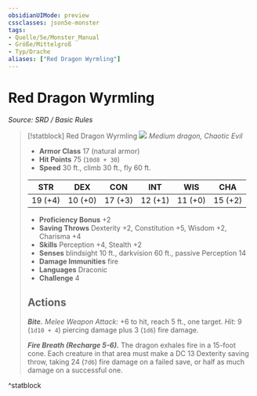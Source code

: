 ```yaml
---
obsidianUIMode: preview
cssclasses: json5e-monster
tags:
- Quelle/5e/Monster_Manual
- Größe/Mittelgroß
- Typ/Drache
aliases: ["Red Dragon Wyrmling"]
---
```

# Red Dragon Wyrmling
*Source: SRD / Basic Rules*  

> [!statblock] Red Dragon Wyrmling
> ![](compendium/bestiary/dragon/token/red-dragon-wyrmling.png#token)
> *Medium dragon, Chaotic Evil*
> 
> - **Armor Class** 17  (natural armor)
> - **Hit Points** 75 (`10d8 + 30`)
> - **Speed** 30 ft., climb 30 ft., fly 60 ft.
> 
> |STR|DEX|CON|INT|WIS|CHA|
> |:---:|:---:|:---:|:---:|:---:|:---:|
> |19 (+4)|10 (+0)|17 (+3)|12 (+1)|11 (+0)|15 (+2)|
> 
> - **Proficiency Bonus** +2
> - **Saving Throws** Dexterity +2, Constitution +5, Wisdom +2, Charisma +4
> - **Skills** Perception +4, Stealth +2
> - **Senses** blindsight 10 ft., darkvision 60 ft., passive Perception 14
> - **Damage Immunities** fire
> - **Languages** Draconic
> - **Challenge** 4
> 
> ## Actions
> 
> ***Bite.*** *Melee Weapon Attack:* +6 to hit, reach 5 ft., one target. *Hit:* 9 (`1d10 + 4`) piercing damage plus 3 (`1d6`) fire damage.
> 
> ***Fire Breath (Recharge 5-6).*** The dragon exhales fire in a 15-foot cone. Each creature in that area must make a DC 13 Dexterity saving throw, taking 24 (`7d6`) fire damage on a failed save, or half as much damage on a successful one.
^statblock